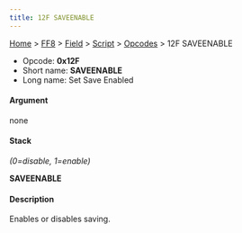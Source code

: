 ```yaml
---
title: 12F SAVEENABLE
---
```


[Home](Main%20Page.md) > [FF8](FF8.md) > [Field](FF8/Field.md) > [Script](FF8/Field/Script.md) > [Opcodes](FF8/Field/Script/Opcodes.md) > 12F SAVEENABLE

-   Opcode: **0x12F**
-   Short name: **SAVEENABLE**
-   Long name: Set Save Enabled

#### Argument

none

#### Stack

  
*(0=disable, 1=enable)*

**SAVEENABLE**

#### Description

Enables or disables saving.
